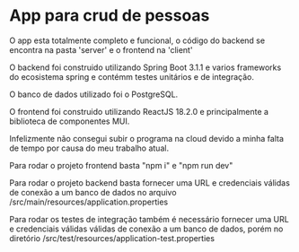 # App para crud de pessoas

O app esta totalmente completo e funcional, o código do backend se encontra na pasta 'server' e o frontend na 'client'

O backend foi construido utilizando Spring Boot 3.1.1 e varios frameworks do ecosistema spring e contémm testes unitários e de integração.

O banco de dados utilizado foi o PostgreSQL.

O frontend foi construido utilizando ReactJS 18.2.0 e principalmente a biblioteca de componentes MUI.

Infelizmente não consegui subir o programa na cloud devido a minha falta de tempo por causa do meu trabalho atual.

Para rodar o projeto frontend basta "npm i" e "npm run dev"

Para rodar o projeto backend basta fornecer uma URL e credenciais válidas de conexão a um banco de dados no arquivo /src/main/resources/application.properties

Para rodar os testes de integração também é necessário fornecer uma URL e credenciais válidas válidas de conexão a um banco de dados, porém no diretório /src/test/resources/application-test.properties

